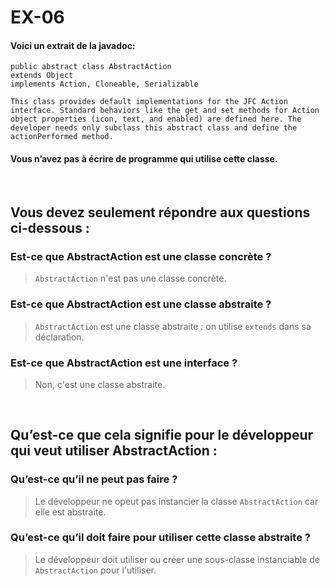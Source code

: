 # EX-06

#### Voici un extrait de la javadoc: 

    public abstract class AbstractAction
    extends Object
    implements Action, Cloneable, Serializable

    This class provides default implementations for the JFC Action interface. Standard behaviors like the get and set methods for Action object properties (icon, text, and enabled) are defined here. The developer needs only subclass this abstract class and define the actionPerformed method. 

#### Vous n’avez pas à écrire de programme qui utilise cette classe.

<br>

## Vous devez seulement répondre aux questions ci-dessous :

### Est-ce que AbstractAction est une classe concrète ?

>```AbstractAction``` n'est pas une classe concrète.

### Est-ce que AbstractAction est une classe abstraite ?

>```AbstractAction``` est une classe abstraite : on utilise ```extends``` dans sa déclaration.


### Est-ce que AbstractAction est une interface ?

>Non, c'est une classe abstraite.

<br>

## Qu’est-ce que cela signifie pour le développeur qui veut utiliser AbstractAction : 

### Qu’est-ce qu’il ne peut pas faire ?

>Le développeur ne opeut pas instancier la classe ```AbstractAction``` car elle est abstraite.


### Qu’est-ce qu’il doit faire pour utiliser cette classe abstraite ? 

>Le développeur doit utiliser ou créer une sous-classe instanciable de ```AbstractAction``` pour l'utiliser.


